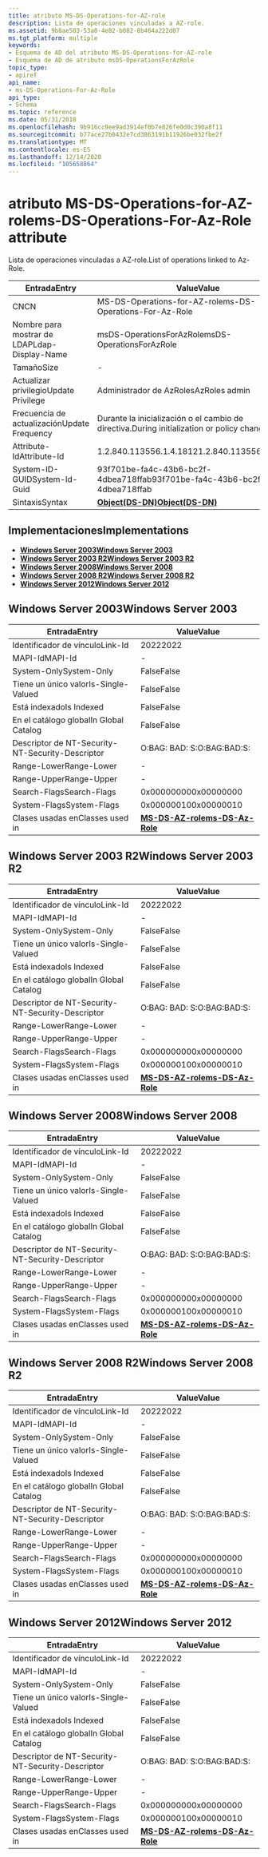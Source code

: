 ```yaml
---
title: atributo MS-DS-Operations-for-AZ-role
description: Lista de operaciones vinculadas a AZ-role.
ms.assetid: 9b8ae503-53a0-4e82-b082-8b464a222d07
ms.tgt_platform: multiple
keywords:
- Esquema de AD del atributo MS-DS-Operations-for-AZ-role
- Esquema de AD de atributo msDS-OperationsForAzRole
topic_type:
- apiref
api_name:
- ms-DS-Operations-For-Az-Role
api_type:
- Schema
ms.topic: reference
ms.date: 05/31/2018
ms.openlocfilehash: 9b916cc9ee9ad3914ef0b7e826fe0d0c390a8f11
ms.sourcegitcommit: b77ace27b0432e7cd3863191b11926be032fbe2f
ms.translationtype: MT
ms.contentlocale: es-ES
ms.lasthandoff: 12/14/2020
ms.locfileid: "105658864"
---
```

# <a name="ms-ds-operations-for-az-role-attribute"></a><span data-ttu-id="f66ca-105">atributo MS-DS-Operations-for-AZ-role</span><span class="sxs-lookup"><span data-stu-id="f66ca-105">ms-DS-Operations-For-Az-Role attribute</span></span>

<span data-ttu-id="f66ca-106">Lista de operaciones vinculadas a AZ-role.</span><span class="sxs-lookup"><span data-stu-id="f66ca-106">List of operations linked to Az-Role.</span></span>



| <span data-ttu-id="f66ca-107">Entrada</span><span class="sxs-lookup"><span data-stu-id="f66ca-107">Entry</span></span> | <span data-ttu-id="f66ca-108">Value</span><span class="sxs-lookup"><span data-stu-id="f66ca-108">Value</span></span> |
|-------------------|-----------------------------------------|
| <span data-ttu-id="f66ca-109">CN</span><span class="sxs-lookup"><span data-stu-id="f66ca-109">CN</span></span>                | <span data-ttu-id="f66ca-110">MS-DS-Operations-for-AZ-role</span><span class="sxs-lookup"><span data-stu-id="f66ca-110">ms-DS-Operations-For-Az-Role</span></span>            |
| <span data-ttu-id="f66ca-111">Nombre para mostrar de LDAP</span><span class="sxs-lookup"><span data-stu-id="f66ca-111">Ldap-Display-Name</span></span> | <span data-ttu-id="f66ca-112">msDS-OperationsForAzRole</span><span class="sxs-lookup"><span data-stu-id="f66ca-112">msDS-OperationsForAzRole</span></span>                |
| <span data-ttu-id="f66ca-113">Tamaño</span><span class="sxs-lookup"><span data-stu-id="f66ca-113">Size</span></span>              | \-                                      |
| <span data-ttu-id="f66ca-114">Actualizar privilegio</span><span class="sxs-lookup"><span data-stu-id="f66ca-114">Update Privilege</span></span>  | <span data-ttu-id="f66ca-115">Administrador de AzRoles</span><span class="sxs-lookup"><span data-stu-id="f66ca-115">AzRoles admin</span></span>                           |
| <span data-ttu-id="f66ca-116">Frecuencia de actualización</span><span class="sxs-lookup"><span data-stu-id="f66ca-116">Update Frequency</span></span>  | <span data-ttu-id="f66ca-117">Durante la inicialización o el cambio de directiva.</span><span class="sxs-lookup"><span data-stu-id="f66ca-117">During initialization or policy change.</span></span> |
| <span data-ttu-id="f66ca-118">Attribute-Id</span><span class="sxs-lookup"><span data-stu-id="f66ca-118">Attribute-Id</span></span>      | <span data-ttu-id="f66ca-119">1.2.840.113556.1.4.1812</span><span class="sxs-lookup"><span data-stu-id="f66ca-119">1.2.840.113556.1.4.1812</span></span>                 |
| <span data-ttu-id="f66ca-120">System-ID-GUID</span><span class="sxs-lookup"><span data-stu-id="f66ca-120">System-Id-Guid</span></span>    | <span data-ttu-id="f66ca-121">93f701be-fa4c-43b6-bc2f-4dbea718ffab</span><span class="sxs-lookup"><span data-stu-id="f66ca-121">93f701be-fa4c-43b6-bc2f-4dbea718ffab</span></span>    |
| <span data-ttu-id="f66ca-122">Sintaxis</span><span class="sxs-lookup"><span data-stu-id="f66ca-122">Syntax</span></span>            | [<span data-ttu-id="f66ca-123">**Object(DS-DN)**</span><span class="sxs-lookup"><span data-stu-id="f66ca-123">**Object(DS-DN)**</span></span>](s-object-ds-dn.md) |



## <a name="implementations"></a><span data-ttu-id="f66ca-124">Implementaciones</span><span class="sxs-lookup"><span data-stu-id="f66ca-124">Implementations</span></span>

-   [<span data-ttu-id="f66ca-125">**Windows Server 2003**</span><span class="sxs-lookup"><span data-stu-id="f66ca-125">**Windows Server 2003**</span></span>](#windows-server-2003)
-   [<span data-ttu-id="f66ca-126">**Windows Server 2003 R2**</span><span class="sxs-lookup"><span data-stu-id="f66ca-126">**Windows Server 2003 R2**</span></span>](#windows-server-2003-r2)
-   [<span data-ttu-id="f66ca-127">**Windows Server 2008**</span><span class="sxs-lookup"><span data-stu-id="f66ca-127">**Windows Server 2008**</span></span>](#windows-server-2008)
-   [<span data-ttu-id="f66ca-128">**Windows Server 2008 R2**</span><span class="sxs-lookup"><span data-stu-id="f66ca-128">**Windows Server 2008 R2**</span></span>](#windows-server-2008-r2)
-   [<span data-ttu-id="f66ca-129">**Windows Server 2012**</span><span class="sxs-lookup"><span data-stu-id="f66ca-129">**Windows Server 2012**</span></span>](#windows-server-2012)

## <a name="windows-server-2003"></a><span data-ttu-id="f66ca-130">Windows Server 2003</span><span class="sxs-lookup"><span data-stu-id="f66ca-130">Windows Server 2003</span></span>



| <span data-ttu-id="f66ca-131">Entrada</span><span class="sxs-lookup"><span data-stu-id="f66ca-131">Entry</span></span> | <span data-ttu-id="f66ca-132">Value</span><span class="sxs-lookup"><span data-stu-id="f66ca-132">Value</span></span> |
|------------------------|---------------------------------------------------|
| <span data-ttu-id="f66ca-133">Identificador de vínculo</span><span class="sxs-lookup"><span data-stu-id="f66ca-133">Link-Id</span></span>                | <span data-ttu-id="f66ca-134">2022</span><span class="sxs-lookup"><span data-stu-id="f66ca-134">2022</span></span>                                              |
| <span data-ttu-id="f66ca-135">MAPI-Id</span><span class="sxs-lookup"><span data-stu-id="f66ca-135">MAPI-Id</span></span>                | \-                                                |
| <span data-ttu-id="f66ca-136">System-Only</span><span class="sxs-lookup"><span data-stu-id="f66ca-136">System-Only</span></span>            | <span data-ttu-id="f66ca-137">False</span><span class="sxs-lookup"><span data-stu-id="f66ca-137">False</span></span>                                             |
| <span data-ttu-id="f66ca-138">Tiene un único valor</span><span class="sxs-lookup"><span data-stu-id="f66ca-138">Is-Single-Valued</span></span>       | <span data-ttu-id="f66ca-139">False</span><span class="sxs-lookup"><span data-stu-id="f66ca-139">False</span></span>                                             |
| <span data-ttu-id="f66ca-140">Está indexado</span><span class="sxs-lookup"><span data-stu-id="f66ca-140">Is Indexed</span></span>             | <span data-ttu-id="f66ca-141">False</span><span class="sxs-lookup"><span data-stu-id="f66ca-141">False</span></span>                                             |
| <span data-ttu-id="f66ca-142">En el catálogo global</span><span class="sxs-lookup"><span data-stu-id="f66ca-142">In Global Catalog</span></span>      | <span data-ttu-id="f66ca-143">False</span><span class="sxs-lookup"><span data-stu-id="f66ca-143">False</span></span>                                             |
| <span data-ttu-id="f66ca-144">Descriptor de NT-Security-</span><span class="sxs-lookup"><span data-stu-id="f66ca-144">NT-Security-Descriptor</span></span> | <span data-ttu-id="f66ca-145">O:BAG: BAD: S:</span><span class="sxs-lookup"><span data-stu-id="f66ca-145">O:BAG:BAD:S:</span></span>                                      |
| <span data-ttu-id="f66ca-146">Range-Lower</span><span class="sxs-lookup"><span data-stu-id="f66ca-146">Range-Lower</span></span>            | \-                                                |
| <span data-ttu-id="f66ca-147">Range-Upper</span><span class="sxs-lookup"><span data-stu-id="f66ca-147">Range-Upper</span></span>            | \-                                                |
| <span data-ttu-id="f66ca-148">Search-Flags</span><span class="sxs-lookup"><span data-stu-id="f66ca-148">Search-Flags</span></span>           | <span data-ttu-id="f66ca-149">0x00000000</span><span class="sxs-lookup"><span data-stu-id="f66ca-149">0x00000000</span></span>                                        |
| <span data-ttu-id="f66ca-150">System-Flags</span><span class="sxs-lookup"><span data-stu-id="f66ca-150">System-Flags</span></span>           | <span data-ttu-id="f66ca-151">0x00000010</span><span class="sxs-lookup"><span data-stu-id="f66ca-151">0x00000010</span></span>                                        |
| <span data-ttu-id="f66ca-152">Clases usadas en</span><span class="sxs-lookup"><span data-stu-id="f66ca-152">Classes used in</span></span>        | [<span data-ttu-id="f66ca-153">**MS-DS-AZ-role**</span><span class="sxs-lookup"><span data-stu-id="f66ca-153">**ms-DS-Az-Role**</span></span>](c-msds-azrole.md)<br/> |



## <a name="windows-server-2003-r2"></a><span data-ttu-id="f66ca-154">Windows Server 2003 R2</span><span class="sxs-lookup"><span data-stu-id="f66ca-154">Windows Server 2003 R2</span></span>



| <span data-ttu-id="f66ca-155">Entrada</span><span class="sxs-lookup"><span data-stu-id="f66ca-155">Entry</span></span> | <span data-ttu-id="f66ca-156">Value</span><span class="sxs-lookup"><span data-stu-id="f66ca-156">Value</span></span> |
|------------------------|---------------------------------------------------|
| <span data-ttu-id="f66ca-157">Identificador de vínculo</span><span class="sxs-lookup"><span data-stu-id="f66ca-157">Link-Id</span></span>                | <span data-ttu-id="f66ca-158">2022</span><span class="sxs-lookup"><span data-stu-id="f66ca-158">2022</span></span>                                              |
| <span data-ttu-id="f66ca-159">MAPI-Id</span><span class="sxs-lookup"><span data-stu-id="f66ca-159">MAPI-Id</span></span>                | \-                                                |
| <span data-ttu-id="f66ca-160">System-Only</span><span class="sxs-lookup"><span data-stu-id="f66ca-160">System-Only</span></span>            | <span data-ttu-id="f66ca-161">False</span><span class="sxs-lookup"><span data-stu-id="f66ca-161">False</span></span>                                             |
| <span data-ttu-id="f66ca-162">Tiene un único valor</span><span class="sxs-lookup"><span data-stu-id="f66ca-162">Is-Single-Valued</span></span>       | <span data-ttu-id="f66ca-163">False</span><span class="sxs-lookup"><span data-stu-id="f66ca-163">False</span></span>                                             |
| <span data-ttu-id="f66ca-164">Está indexado</span><span class="sxs-lookup"><span data-stu-id="f66ca-164">Is Indexed</span></span>             | <span data-ttu-id="f66ca-165">False</span><span class="sxs-lookup"><span data-stu-id="f66ca-165">False</span></span>                                             |
| <span data-ttu-id="f66ca-166">En el catálogo global</span><span class="sxs-lookup"><span data-stu-id="f66ca-166">In Global Catalog</span></span>      | <span data-ttu-id="f66ca-167">False</span><span class="sxs-lookup"><span data-stu-id="f66ca-167">False</span></span>                                             |
| <span data-ttu-id="f66ca-168">Descriptor de NT-Security-</span><span class="sxs-lookup"><span data-stu-id="f66ca-168">NT-Security-Descriptor</span></span> | <span data-ttu-id="f66ca-169">O:BAG: BAD: S:</span><span class="sxs-lookup"><span data-stu-id="f66ca-169">O:BAG:BAD:S:</span></span>                                      |
| <span data-ttu-id="f66ca-170">Range-Lower</span><span class="sxs-lookup"><span data-stu-id="f66ca-170">Range-Lower</span></span>            | \-                                                |
| <span data-ttu-id="f66ca-171">Range-Upper</span><span class="sxs-lookup"><span data-stu-id="f66ca-171">Range-Upper</span></span>            | \-                                                |
| <span data-ttu-id="f66ca-172">Search-Flags</span><span class="sxs-lookup"><span data-stu-id="f66ca-172">Search-Flags</span></span>           | <span data-ttu-id="f66ca-173">0x00000000</span><span class="sxs-lookup"><span data-stu-id="f66ca-173">0x00000000</span></span>                                        |
| <span data-ttu-id="f66ca-174">System-Flags</span><span class="sxs-lookup"><span data-stu-id="f66ca-174">System-Flags</span></span>           | <span data-ttu-id="f66ca-175">0x00000010</span><span class="sxs-lookup"><span data-stu-id="f66ca-175">0x00000010</span></span>                                        |
| <span data-ttu-id="f66ca-176">Clases usadas en</span><span class="sxs-lookup"><span data-stu-id="f66ca-176">Classes used in</span></span>        | [<span data-ttu-id="f66ca-177">**MS-DS-AZ-role**</span><span class="sxs-lookup"><span data-stu-id="f66ca-177">**ms-DS-Az-Role**</span></span>](c-msds-azrole.md)<br/> |



## <a name="windows-server-2008"></a><span data-ttu-id="f66ca-178">Windows Server 2008</span><span class="sxs-lookup"><span data-stu-id="f66ca-178">Windows Server 2008</span></span>



| <span data-ttu-id="f66ca-179">Entrada</span><span class="sxs-lookup"><span data-stu-id="f66ca-179">Entry</span></span> | <span data-ttu-id="f66ca-180">Value</span><span class="sxs-lookup"><span data-stu-id="f66ca-180">Value</span></span> |
|------------------------|---------------------------------------------------|
| <span data-ttu-id="f66ca-181">Identificador de vínculo</span><span class="sxs-lookup"><span data-stu-id="f66ca-181">Link-Id</span></span>                | <span data-ttu-id="f66ca-182">2022</span><span class="sxs-lookup"><span data-stu-id="f66ca-182">2022</span></span>                                              |
| <span data-ttu-id="f66ca-183">MAPI-Id</span><span class="sxs-lookup"><span data-stu-id="f66ca-183">MAPI-Id</span></span>                | \-                                                |
| <span data-ttu-id="f66ca-184">System-Only</span><span class="sxs-lookup"><span data-stu-id="f66ca-184">System-Only</span></span>            | <span data-ttu-id="f66ca-185">False</span><span class="sxs-lookup"><span data-stu-id="f66ca-185">False</span></span>                                             |
| <span data-ttu-id="f66ca-186">Tiene un único valor</span><span class="sxs-lookup"><span data-stu-id="f66ca-186">Is-Single-Valued</span></span>       | <span data-ttu-id="f66ca-187">False</span><span class="sxs-lookup"><span data-stu-id="f66ca-187">False</span></span>                                             |
| <span data-ttu-id="f66ca-188">Está indexado</span><span class="sxs-lookup"><span data-stu-id="f66ca-188">Is Indexed</span></span>             | <span data-ttu-id="f66ca-189">False</span><span class="sxs-lookup"><span data-stu-id="f66ca-189">False</span></span>                                             |
| <span data-ttu-id="f66ca-190">En el catálogo global</span><span class="sxs-lookup"><span data-stu-id="f66ca-190">In Global Catalog</span></span>      | <span data-ttu-id="f66ca-191">False</span><span class="sxs-lookup"><span data-stu-id="f66ca-191">False</span></span>                                             |
| <span data-ttu-id="f66ca-192">Descriptor de NT-Security-</span><span class="sxs-lookup"><span data-stu-id="f66ca-192">NT-Security-Descriptor</span></span> | <span data-ttu-id="f66ca-193">O:BAG: BAD: S:</span><span class="sxs-lookup"><span data-stu-id="f66ca-193">O:BAG:BAD:S:</span></span>                                      |
| <span data-ttu-id="f66ca-194">Range-Lower</span><span class="sxs-lookup"><span data-stu-id="f66ca-194">Range-Lower</span></span>            | \-                                                |
| <span data-ttu-id="f66ca-195">Range-Upper</span><span class="sxs-lookup"><span data-stu-id="f66ca-195">Range-Upper</span></span>            | \-                                                |
| <span data-ttu-id="f66ca-196">Search-Flags</span><span class="sxs-lookup"><span data-stu-id="f66ca-196">Search-Flags</span></span>           | <span data-ttu-id="f66ca-197">0x00000000</span><span class="sxs-lookup"><span data-stu-id="f66ca-197">0x00000000</span></span>                                        |
| <span data-ttu-id="f66ca-198">System-Flags</span><span class="sxs-lookup"><span data-stu-id="f66ca-198">System-Flags</span></span>           | <span data-ttu-id="f66ca-199">0x00000010</span><span class="sxs-lookup"><span data-stu-id="f66ca-199">0x00000010</span></span>                                        |
| <span data-ttu-id="f66ca-200">Clases usadas en</span><span class="sxs-lookup"><span data-stu-id="f66ca-200">Classes used in</span></span>        | [<span data-ttu-id="f66ca-201">**MS-DS-AZ-role**</span><span class="sxs-lookup"><span data-stu-id="f66ca-201">**ms-DS-Az-Role**</span></span>](c-msds-azrole.md)<br/> |



## <a name="windows-server-2008-r2"></a><span data-ttu-id="f66ca-202">Windows Server 2008 R2</span><span class="sxs-lookup"><span data-stu-id="f66ca-202">Windows Server 2008 R2</span></span>



| <span data-ttu-id="f66ca-203">Entrada</span><span class="sxs-lookup"><span data-stu-id="f66ca-203">Entry</span></span> | <span data-ttu-id="f66ca-204">Value</span><span class="sxs-lookup"><span data-stu-id="f66ca-204">Value</span></span> |
|------------------------|---------------------------------------------------|
| <span data-ttu-id="f66ca-205">Identificador de vínculo</span><span class="sxs-lookup"><span data-stu-id="f66ca-205">Link-Id</span></span>                | <span data-ttu-id="f66ca-206">2022</span><span class="sxs-lookup"><span data-stu-id="f66ca-206">2022</span></span>                                              |
| <span data-ttu-id="f66ca-207">MAPI-Id</span><span class="sxs-lookup"><span data-stu-id="f66ca-207">MAPI-Id</span></span>                | \-                                                |
| <span data-ttu-id="f66ca-208">System-Only</span><span class="sxs-lookup"><span data-stu-id="f66ca-208">System-Only</span></span>            | <span data-ttu-id="f66ca-209">False</span><span class="sxs-lookup"><span data-stu-id="f66ca-209">False</span></span>                                             |
| <span data-ttu-id="f66ca-210">Tiene un único valor</span><span class="sxs-lookup"><span data-stu-id="f66ca-210">Is-Single-Valued</span></span>       | <span data-ttu-id="f66ca-211">False</span><span class="sxs-lookup"><span data-stu-id="f66ca-211">False</span></span>                                             |
| <span data-ttu-id="f66ca-212">Está indexado</span><span class="sxs-lookup"><span data-stu-id="f66ca-212">Is Indexed</span></span>             | <span data-ttu-id="f66ca-213">False</span><span class="sxs-lookup"><span data-stu-id="f66ca-213">False</span></span>                                             |
| <span data-ttu-id="f66ca-214">En el catálogo global</span><span class="sxs-lookup"><span data-stu-id="f66ca-214">In Global Catalog</span></span>      | <span data-ttu-id="f66ca-215">False</span><span class="sxs-lookup"><span data-stu-id="f66ca-215">False</span></span>                                             |
| <span data-ttu-id="f66ca-216">Descriptor de NT-Security-</span><span class="sxs-lookup"><span data-stu-id="f66ca-216">NT-Security-Descriptor</span></span> | <span data-ttu-id="f66ca-217">O:BAG: BAD: S:</span><span class="sxs-lookup"><span data-stu-id="f66ca-217">O:BAG:BAD:S:</span></span>                                      |
| <span data-ttu-id="f66ca-218">Range-Lower</span><span class="sxs-lookup"><span data-stu-id="f66ca-218">Range-Lower</span></span>            | \-                                                |
| <span data-ttu-id="f66ca-219">Range-Upper</span><span class="sxs-lookup"><span data-stu-id="f66ca-219">Range-Upper</span></span>            | \-                                                |
| <span data-ttu-id="f66ca-220">Search-Flags</span><span class="sxs-lookup"><span data-stu-id="f66ca-220">Search-Flags</span></span>           | <span data-ttu-id="f66ca-221">0x00000000</span><span class="sxs-lookup"><span data-stu-id="f66ca-221">0x00000000</span></span>                                        |
| <span data-ttu-id="f66ca-222">System-Flags</span><span class="sxs-lookup"><span data-stu-id="f66ca-222">System-Flags</span></span>           | <span data-ttu-id="f66ca-223">0x00000010</span><span class="sxs-lookup"><span data-stu-id="f66ca-223">0x00000010</span></span>                                        |
| <span data-ttu-id="f66ca-224">Clases usadas en</span><span class="sxs-lookup"><span data-stu-id="f66ca-224">Classes used in</span></span>        | [<span data-ttu-id="f66ca-225">**MS-DS-AZ-role**</span><span class="sxs-lookup"><span data-stu-id="f66ca-225">**ms-DS-Az-Role**</span></span>](c-msds-azrole.md)<br/> |



## <a name="windows-server-2012"></a><span data-ttu-id="f66ca-226">Windows Server 2012</span><span class="sxs-lookup"><span data-stu-id="f66ca-226">Windows Server 2012</span></span>



| <span data-ttu-id="f66ca-227">Entrada</span><span class="sxs-lookup"><span data-stu-id="f66ca-227">Entry</span></span> | <span data-ttu-id="f66ca-228">Value</span><span class="sxs-lookup"><span data-stu-id="f66ca-228">Value</span></span> |
|------------------------|---------------------------------------------------|
| <span data-ttu-id="f66ca-229">Identificador de vínculo</span><span class="sxs-lookup"><span data-stu-id="f66ca-229">Link-Id</span></span>                | <span data-ttu-id="f66ca-230">2022</span><span class="sxs-lookup"><span data-stu-id="f66ca-230">2022</span></span>                                              |
| <span data-ttu-id="f66ca-231">MAPI-Id</span><span class="sxs-lookup"><span data-stu-id="f66ca-231">MAPI-Id</span></span>                | \-                                                |
| <span data-ttu-id="f66ca-232">System-Only</span><span class="sxs-lookup"><span data-stu-id="f66ca-232">System-Only</span></span>            | <span data-ttu-id="f66ca-233">False</span><span class="sxs-lookup"><span data-stu-id="f66ca-233">False</span></span>                                             |
| <span data-ttu-id="f66ca-234">Tiene un único valor</span><span class="sxs-lookup"><span data-stu-id="f66ca-234">Is-Single-Valued</span></span>       | <span data-ttu-id="f66ca-235">False</span><span class="sxs-lookup"><span data-stu-id="f66ca-235">False</span></span>                                             |
| <span data-ttu-id="f66ca-236">Está indexado</span><span class="sxs-lookup"><span data-stu-id="f66ca-236">Is Indexed</span></span>             | <span data-ttu-id="f66ca-237">False</span><span class="sxs-lookup"><span data-stu-id="f66ca-237">False</span></span>                                             |
| <span data-ttu-id="f66ca-238">En el catálogo global</span><span class="sxs-lookup"><span data-stu-id="f66ca-238">In Global Catalog</span></span>      | <span data-ttu-id="f66ca-239">False</span><span class="sxs-lookup"><span data-stu-id="f66ca-239">False</span></span>                                             |
| <span data-ttu-id="f66ca-240">Descriptor de NT-Security-</span><span class="sxs-lookup"><span data-stu-id="f66ca-240">NT-Security-Descriptor</span></span> | <span data-ttu-id="f66ca-241">O:BAG: BAD: S:</span><span class="sxs-lookup"><span data-stu-id="f66ca-241">O:BAG:BAD:S:</span></span>                                      |
| <span data-ttu-id="f66ca-242">Range-Lower</span><span class="sxs-lookup"><span data-stu-id="f66ca-242">Range-Lower</span></span>            | \-                                                |
| <span data-ttu-id="f66ca-243">Range-Upper</span><span class="sxs-lookup"><span data-stu-id="f66ca-243">Range-Upper</span></span>            | \-                                                |
| <span data-ttu-id="f66ca-244">Search-Flags</span><span class="sxs-lookup"><span data-stu-id="f66ca-244">Search-Flags</span></span>           | <span data-ttu-id="f66ca-245">0x00000000</span><span class="sxs-lookup"><span data-stu-id="f66ca-245">0x00000000</span></span>                                        |
| <span data-ttu-id="f66ca-246">System-Flags</span><span class="sxs-lookup"><span data-stu-id="f66ca-246">System-Flags</span></span>           | <span data-ttu-id="f66ca-247">0x00000010</span><span class="sxs-lookup"><span data-stu-id="f66ca-247">0x00000010</span></span>                                        |
| <span data-ttu-id="f66ca-248">Clases usadas en</span><span class="sxs-lookup"><span data-stu-id="f66ca-248">Classes used in</span></span>        | [<span data-ttu-id="f66ca-249">**MS-DS-AZ-role**</span><span class="sxs-lookup"><span data-stu-id="f66ca-249">**ms-DS-Az-Role**</span></span>](c-msds-azrole.md)<br/> |



 

 





